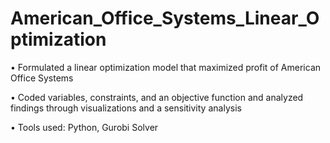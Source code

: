 # American_Office_Systems_Linear_Optimization

•	Formulated a linear optimization model that maximized profit of American Office Systems

•	Coded variables, constraints, and an objective function and analyzed findings through visualizations and a sensitivity analysis

•	Tools used: Python, Gurobi Solver
